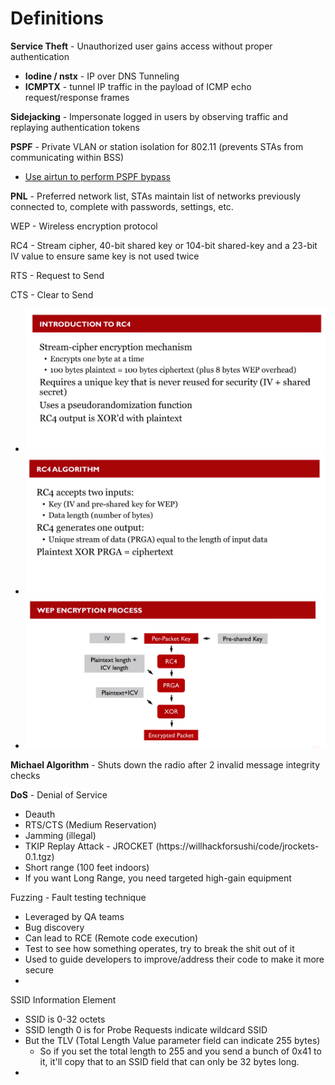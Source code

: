 # Definitions

**Service Theft** - Unauthorized user gains access without proper authentication

* **Iodine / nstx** - IP over DNS Tunneling
* **ICMPTX** - tunnel IP traffic in the payload of ICMP echo request/response frames

**Sidejacking** - Impersonate logged in users by observing traffic and replaying authentication tokens

**PSPF** - Private VLAN or station isolation for 802.11 (prevents STAs from communicating within BSS)&#x20;

* [Use airtun to perform PSPF bypass](wi-fi-client-attacks.md#defeating-pspf-w-airtun-part-of-aircrack-ng-suite)

**PNL** - Preferred network list, STAs maintain list of networks previously connected to, complete with passwords, settings, etc.

WEP - Wireless encryption protocol&#x20;

RC4 - Stream cipher, 40-bit shared key or 104-bit shared-key and a 23-bit IV value to ensure same key is not used twice

RTS - Request to Send

CTS - Clear to Send

* ![](<../../.gitbook/assets/image (84) (1).png>)
* ![](<../../.gitbook/assets/image (27).png>)
* ![](<../../.gitbook/assets/image (76).png>)

**Michael Algorithm** - Shuts down the radio after 2 invalid message integrity checks

**DoS** - Denial of Service

* Deauth
* RTS/CTS (Medium Reservation)
* Jamming (illegal)
* TKIP Replay Attack - JROCKET (https://willhackforsushi/code/jrockets-0.1.tgz)
* Short range (100 feet indoors)
* If you want Long Range, you need targeted high-gain equipment

Fuzzing - Fault testing technique

* Leveraged by QA teams
* Bug discovery
* Can lead to RCE (Remote code execution)
* Test to see how something operates, try to break the shit out of it
* Used to guide developers to improve/address their code to make it more secure
*

SSID Information Element

* SSID is 0-32 octets
* SSID length 0 is for Probe Requests indicate wildcard SSID
* But the TLV (Total Length Value parameter field can indicate 255 bytes)
  * So if you set the total length to 255 and you send a bunch of 0x41 to it, it'll copy that to an SSID field that can only be 32 bytes long.
*

